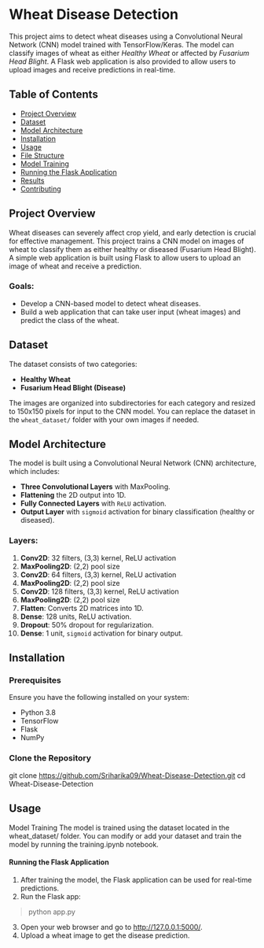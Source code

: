 # Wheat Disease Detection

This project aims to detect wheat diseases using a Convolutional Neural Network (CNN) model trained with TensorFlow/Keras. The model can classify images of wheat as either *Healthy Wheat* or affected by *Fusarium Head Blight*. A Flask web application is also provided to allow users to upload images and receive predictions in real-time.

## Table of Contents
- [Project Overview](#project-overview)
- [Dataset](#dataset)
- [Model Architecture](#model-architecture)
- [Installation](#installation)
- [Usage](#usage)
- [File Structure](#file-structure)
- [Model Training](#model-training)
- [Running the Flask Application](#running-the-flask-application)
- [Results](#results)
- [Contributing](#contributing)

## Project Overview
Wheat diseases can severely affect crop yield, and early detection is crucial for effective management. This project trains a CNN model on images of wheat to classify them as either healthy or diseased (Fusarium Head Blight). A simple web application is built using Flask to allow users to upload an image of wheat and receive a prediction.

### Goals:
- Develop a CNN-based model to detect wheat diseases.
- Build a web application that can take user input (wheat images) and predict the class of the wheat.
  
## Dataset
The dataset consists of two categories:
- **Healthy Wheat**
- **Fusarium Head Blight (Disease)**

The images are organized into subdirectories for each category and resized to 150x150 pixels for input to the CNN model. You can replace the dataset in the `wheat_dataset/` folder with your own images if needed.

## Model Architecture
The model is built using a Convolutional Neural Network (CNN) architecture, which includes:
- **Three Convolutional Layers** with MaxPooling.
- **Flattening** the 2D output into 1D.
- **Fully Connected Layers** with `ReLU` activation.
- **Output Layer** with `sigmoid` activation for binary classification (healthy or diseased).

### Layers:
1. **Conv2D**: 32 filters, (3,3) kernel, ReLU activation
2. **MaxPooling2D**: (2,2) pool size
3. **Conv2D**: 64 filters, (3,3) kernel, ReLU activation
4. **MaxPooling2D**: (2,2) pool size
5. **Conv2D**: 128 filters, (3,3) kernel, ReLU activation
6. **MaxPooling2D**: (2,2) pool size
7. **Flatten**: Converts 2D matrices into 1D.
8. **Dense**: 128 units, ReLU activation.
9. **Dropout**: 50% dropout for regularization.
10. **Dense**: 1 unit, `sigmoid` activation for binary output.

## Installation

### Prerequisites
Ensure you have the following installed on your system:
- Python 3.8
- TensorFlow
- Flask
- NumPy

### Clone the Repository
git clone https://github.com/Sriharika09/Wheat-Disease-Detection.git
cd Wheat-Disease-Detection

## Usage
Model Training
The model is trained using the dataset located in the wheat_dataset/ folder. You can modify or add your dataset and train the model by running the training.ipynb notebook.

#### Running the Flask Application
1. After training the model, the Flask application can be used for real-time predictions.
2. Run the Flask app:
> python app.py 
3. Open your web browser and go to http://127.0.0.1:5000/.
4. Upload a wheat image to get the disease prediction. 
